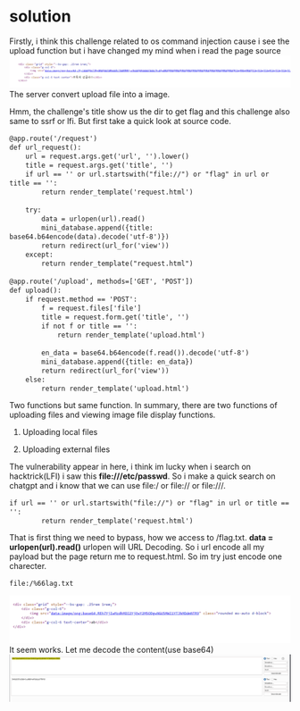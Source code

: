 # solution

Firstly, i think this challenge related to os command injection cause i see the upload function but i have changed my mind when i read the page source
![alt text](image.png)<br>
The server convert upload file into a image.

Hmm, the challenge's title show us the dir to get flag and this challenge also same to ssrf or lfi. But first take a quick look at source code.

```
@app.route('/request')
def url_request():
    url = request.args.get('url', '').lower()
    title = request.args.get('title', '')
    if url == '' or url.startswith("file://") or "flag" in url or title == '':
        return render_template('request.html')

    try:
        data = urlopen(url).read()
        mini_database.append({title: base64.b64encode(data).decode('utf-8')})
        return redirect(url_for('view'))
    except:
        return render_template("request.html")

@app.route('/upload', methods=['GET', 'POST'])
def upload():
    if request.method == 'POST':
        f = request.files['file']
        title = request.form.get('title', '')
        if not f or title == '':
            return render_template('upload.html')

        en_data = base64.b64encode(f.read()).decode('utf-8')
        mini_database.append({title: en_data})
        return redirect(url_for('view'))
    else:
        return render_template('upload.html')
```

Two functions but same function. In summary, there are two functions of uploading files and viewing image file display functions.

1. Uploading local files

2. Uploading external files

The vulnerability appear in here, i think im lucky when i search on hacktrick(LFI) i saw this **file:///etc/passwd**. So i make a quick search on chatgpt and i know that we can use file:/ or file:// or file:///.

```
if url == '' or url.startswith("file://") or "flag" in url or title == '':
        return render_template('request.html')
```

That is first thing we need to bypass, how we access to /flag.txt. **data = urlopen(url).read()** urlopen will URL Decoding. So i url encode all my payload but the page return me to request.html. So im try just encode one charecter.

```
file:/%66lag.txt
```

![alt text](image-1.png)<br>
It seem works. Let me decode the content(use base64)
![alt text](image-2.png)<br>
